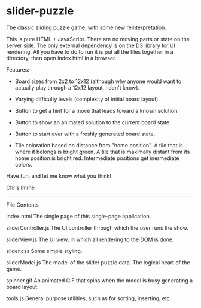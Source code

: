 # slider-puzzle
The classic sliding puzzle game, with some new reinterpretation.

This is pure HTML + JavaScript.  There are no moving parts or state on the server side.  The only external
dependency is on the D3 library for UI rendering.  All you have to do to run it is put all the files together
in a directory, then open index.html in a browser.

Features:

* Board sizes from 2x2 to 12x12 (although why anyone would want to actually play through a 12x12 layout,
I don't know).

* Varying difficulty levels (complexity of initial board layout).

* Button to get a hint for a move that leads toward a known solution.

* Button to show an animated solution to the current board state.

* Button to start over with a freshly generated board state.

* Tile coloration based on distance from "home position".  A tile that is where it belongs is bright green.
A tile that is maximally distant from its home position is bright red.  Intermediate positions get inermediate
colors.

Have fun, and let me know what you think!

Chris Immel

-----------------------------------



File Contents

index.html
The single page of this single-page application.

sliderController.js
The UI controller through which the user runs the show.

sliderView.js
The UI view, in which all rendering to the DOM is done.

slider.css
Some simple styling.

sliderModel.js
The model of the slider puzzle data.  The logical heart of the game.

spinner.gif
An animated GIF that spins when the model is busy generating a board layout.

tools.js
General purpose utilities, such as for sorting, inserting, etc.
